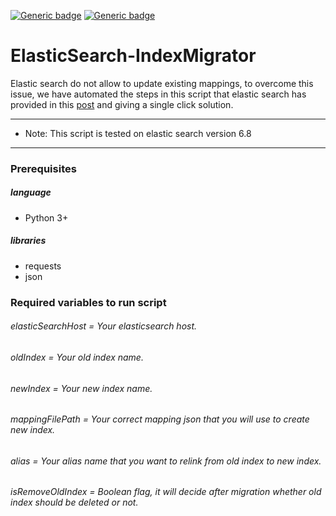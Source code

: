 [![Generic badge](https://img.shields.io/badge/built_by-Sats17-brightgreen.svg)](https://GitHub.com/sats17/)
[![Generic badge](https://img.shields.io/badge/built_with-Python-informational.svg)](https://curl.haxx.se/)
# ElasticSearch-IndexMigrator
Elastic search do not allow to update existing mappings, to overcome this issue, we have automated the steps in this script that elastic search has provided in this 
[post](https://www.elastic.co/guide/en/elasticsearch/guide/current/index-aliases.html) and giving a single click solution. <br />
***
- Note: This script is tested on elastic search version 6.8
***

### Prerequisites
##### language
- Python 3+
##### libraries
- requests
- json

### Required variables to run script
###### elasticSearchHost = Your elasticsearch host.
###### oldIndex = Your old index name.
###### newIndex = Your new index name.
###### mappingFilePath = Your correct mapping json that you will use to create new index.
###### alias = Your alias name that you want to relink from old index to new index.
###### isRemoveOldIndex = Boolean flag, it will decide after migration whether old index should be deleted or not.
